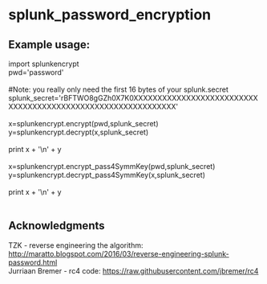# splunk_password_encryption

## Example usage:

import splunkencrypt<br/>
pwd='password'<br/><br/>
#Note: you really only need the first 16 bytes of your splunk.secret<br/>
splunk_secret='rBFTWO8gGZh0X7K0XXXXXXXXXXXXXXXXXXXXXXXXXXXXXXXXXXXXXXXXXXXXXXXXXXXXXXXXXXXXX'<br/><br/>
x=splunkencrypt.encrypt(pwd,splunk_secret)<br/>
y=splunkencrypt.decrypt(x,splunk_secret)<br/><br/>
print x + '\n' + y<br/><br/>
x=splunkencrypt.encrypt_pass4SymmKey(pwd,splunk_secret)<br/>
y=splunkencrypt.decrypt_pass4SymmKey(x,splunk_secret)<br/><br/>
print x + '\n' + y<br/><br/>


## Acknowledgments
TZK - reverse engineering the algorithm: http://maratto.blogspot.com/2016/03/reverse-engineering-splunk-password.html<br/>
Jurriaan Bremer - rc4 code: https://raw.githubusercontent.com/jbremer/rc4<br/>
